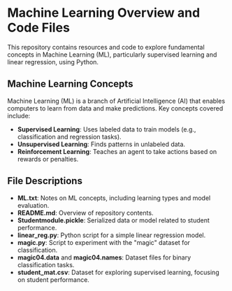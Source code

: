 # Machine Learning Overview and Code Files

This repository contains resources and code to explore fundamental concepts in Machine Learning (ML), particularly supervised learning and linear regression, using Python. 

## Machine Learning Concepts

Machine Learning (ML) is a branch of Artificial Intelligence (AI) that enables computers to learn from data and make predictions. Key concepts covered include:

- **Supervised Learning**: Uses labeled data to train models (e.g., classification and regression tasks).
- **Unsupervised Learning**: Finds patterns in unlabeled data.
- **Reinforcement Learning**: Teaches an agent to take actions based on rewards or penalties.

## File Descriptions

- **ML.txt**: Notes on ML concepts, including learning types and model evaluation.
- **README.md**: Overview of repository contents.
- **Studentmodule.pickle**: Serialized data or model related to student performance.
- **linear_reg.py**: Python script for a simple linear regression model.
- **magic.py**: Script to experiment with the "magic" dataset for classification.
- **magic04.data** and **magic04.names**: Dataset files for binary classification tasks.
- **student_mat.csv**: Dataset for exploring supervised learning, focusing on student performance.
